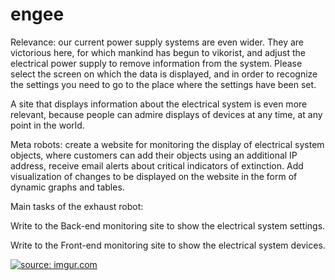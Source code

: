 # engee
Relevance: our current power supply systems are even wider. They are victorious here, for which mankind has begun to vikorist, and adjust the electrical power supply to remove information from the system. Please select the screen on which the data is displayed, and in order to recognize the settings you need to go to the place where the settings have been set.

A site that displays information about the electrical system is even more relevant, because people can admire displays of devices at any time, at any point in the world.

Meta robots: create a website for monitoring the display of electrical system objects, where customers can add their objects using an additional IP address, receive email alerts about critical indicators of extinction. Add visualization of changes to be displayed on the website in the form of dynamic graphs and tables.

Main tasks of the exhaust robot:

Write to the Back-end monitoring site to show the electrical system settings.

Write to the Front-end monitoring site to show the electrical system devices.

<a href="https://imgur.com/hSVM2Wl"><img src="https://i.imgur.com/hSVM2Wl.png" title="source: imgur.com" /></a>

